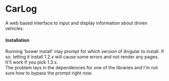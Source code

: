 # CarLog
A web based interface to input and display information about driven vehicles.

#### Installation
Running 'bower install' may prompt for which version of Angular to install. If so, letting it install 1.2.x will cause some errors and not render any pages. It'll work if you pick 1.3.x.  
The problem lays in the dependencies for one of the libraries and I'm not sure how to bypass the prompt right now. 
